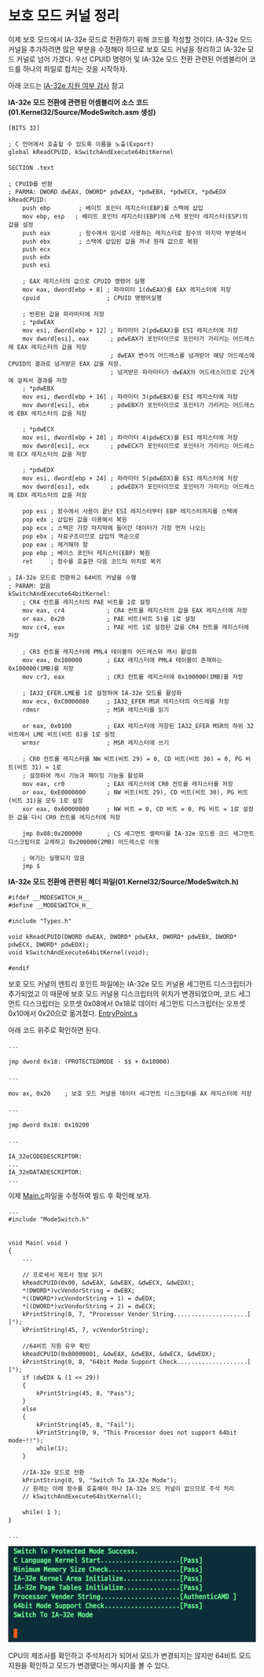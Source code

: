 # 보호 모드 커널 정리

이제 보호 모드에서 IA-32e 모드로 전환하기 위해 코드를 작성할 것이다. IA-32e 모드 커널을 추가하려면 많은 부분을 수정해야 하므로 보호 모드 커널을 정리하고 IA-32e 모드 커널로 넘어 가겠다.
우선 CPUID 명령어 및 IA-32e 모드 전환 관련된 어셈블리어 코드를 하나의 파일로 합치는 것을 시작하자.

아래 코드는 [IA-32e 지원 여부 검사](https://knero.github.io/#/contents?path=/contents/dev/2020/04/24/os-study-22.md&date=2020.04.24&page=1) 참고

**IA-32e 모드 전환에 관련된 어셈블리어 소스 코드(01.Kernel32/Source/ModeSwitch.asm 생성)**
```
[BITS 32]

; C 언어에서 호출할 수 있도록 이름을 노출(Export)
global kReadCPUID, kSwitchAndExecute64bitKernel

SECTION .text

; CPUID를 반환
; PARMA: DWORD dwEAX, DWORD* pdwEAX, *pdwEBX, *pdwECX, *pdwEDX
kReadCPUID:
    push ebp        ; 베이트 포인터 레지스터(EBP)를 스택에 삽입
    mov ebp, esp   ; 베이트 포인터 레지스터(EBP)에 스택 포인터 레지스터(ESP)의 값을 설정
    push eax        ; 함수에서 임시로 사용하는 레지스터로 함수의 마지막 부분에서
    push ebx        ; 스택에 삽입된 값을 꺼내 원래 값으로 복원
    push ecx
    push edx
    push esi

    ; EAX 레지스터의 값으로 CPUID 명령어 실행
    mov eax, dword[ebp + 8] ; 파라미터 1(dwEAX)를 EAX 레지스터에 저장
    cpuid                   ; CPUID 명령어실행

    ; 반횐된 값을 파라미터에 저장
    ; *pdwEAX
    mov esi, dword[ebp + 12] ; 파라미터 2(pdwEAX)를 ESI 레지스터에 저장
    mov dword[esi], eax      ; pdwEAX가 포인터이므로 포인터가 가리키는 어드레스에 EAX 레지스터의 값을 저장
                             ; dwEAX 변수의 어드레스를 넘겨받아 해당 어드레스에 CPUID의 결과로 넘겨받은 EAX 값을 저장.
                             ; 넘겨받은 파라미터가 dwEAX의 어드레스이므로 2단계에 걸쳐서 결과를 저장
    ; *pdwEBX
    mov esi, dword[ebp + 16] ; 파라미터 3(pdwEBX)를 ESI 레지스터에 저장
    mov dword[esi], ebx      ; pdwEBX가 포인터이므로 포인터가 가리키는 어드레스에 EBX 레지스터의 값을 저장

    ; *pdwECX
    mov esi, dword[ebp + 20] ; 파라미터 4(pdwECX)를 ESI 레지스터에 저장
    mov dword[esi], ecx      ; pdwECX가 포인터이므로 포인터가 가리키는 어드레스에 ECX 레지스터의 값을 저장

    ; *pdwEDX
    mov esi, dword[ebp + 24] ; 파라미터 5(pdwEDX)를 ESI 레지스터에 저장
    mov dword[esi], edx      ; pdwEDX가 포인터이므로 포인터가 가리키는 어드레스에 EDX 레지스터의 값을 저장

    pop esi ; 함수에서 사용이 끝난 ESI 레지스터부터 EBP 레지스터까지를 스택에
    pop edx ; 삽입된 값을 이용해서 복원
    pop ecx ; 스택은 가장 마지막에 들어간 데이터가 가장 먼저 나오는
    pop ebx ; 자료구조이므로 삽입의 역순으로
    pop eax ; 제거해야 함
    pop ebp ; 베이스 포인터 레지스터(EBP) 복원
    ret     ; 함수를 호출한 다음 코드의 위치로 복귀

; IA-32e 모드로 전환하고 64비트 커널을 수행
; PARAM: 없음
kSwitchAndExecute64bitKernel:
    ; CR4 컨트롤 레지스터의 PAE 비트를 1로 설정
    mov eax, cr4            ; CR4 컨트롤 레지스터의 값을 EAX 레지스터에 저장
    or eax, 0x20            ; PAE 비트(비트 5)를 1로 설정
    mov cr4, eax            ; PAE 비트 1로 설정된 값을 CR4 컨트롤 레지스터에 저장

    ; CR3 컨트롤 레지스터에 PML4 테이블의 어드레스와 캐시 활성화
    mov eax, 0x100000       ; EAX 레지스터에 PML4 테이블이 존재하는 0x100000(1MB)를 저장
    mov cr3, eax            ; CR3 컨트롤 레지스터에 0x100000(1MB)를 저장

    ; IA32_EFER.LME를 1로 설정하여 IA-32e 모드를 활성화
    mov ecx, 0xC0000080     ; IA32_EFER MSR 레지스터의 어드레를 저장
    rdmsr                   ; MSR 레지스터를 읽기

    or eax, 0x0100          ; EAX 레지스터에 저장된 IA32_EFER MSR의 하위 32비트에서 LME 비트(비트 8)을 1로 설정
    wrmsr                   ; MSR 레지스터에 쓰기

    ; CR0 컨트롤 레지스터를 NW 비트(비트 29) = 0, CD 비트(비트 30) = 0, PG 비트(비트 31) = 1로 
    ; 설정하여 캐시 기능과 페이징 기능을 활성화
    mov eax, cr0            ; EAX 레지스터에 CR0 컨트롤 레지스터를 저장
    or eax, 0xE0000000      ; NW 비트(비트 29), CD 비트(비트 30), PG 비트(비트 31)을 모두 1로 설정
    xor eax, 0x60000000     ; NW 비트 = 0, CD 비트 = 0, PG 비트 = 1로 설정한 값을 다시 CR0 컨트롤 레지스터에 저장

    jmp 0x08:0x200000       ; CS 세그먼트 셀럭터를 IA-32e 모드용 코드 세그먼트 디스크립터로 교체하고 0x200000(2MB) 어드레스로 이동

    ; 여기는 실행되지 않음
    jmp $
```

**IA-32e 모드 전환에 관련된 헤더 파일(01.Kernel32/Source/ModeSwitch.h)**
```
#ifdef __MODESWITCH_H__
#define __MODESWITCH_H__

#include "Types.h"

void kReadCPUID(DWORD dwEAX, DWORD* pdwEAX, DWORD* pdwEBX, DWORD* pdwECX, DWORD* pdwEDX);
void kSwitchAndExecute64bitKernel(void);

#endif
```

보호 모드 커널의 엔트리 포인트 파일에는 IA-32e 모드 커널용 세그먼트 디스크립터가 추가되었고 이 때문에 보호 모드 커널용 디스크립터의 위치가 변경되었으며,
코드 세그먼트 디스크립터는 오프셋 0x08에서 0x18로 데이터 세그먼트 디스크립터는 오프셋 0x10에서 0x20으로 옮겨졌다.
[EntryPoint.s](https://github.com/KNero/os-study/blob/master/01.Kernel32/Source/EntryPoint.s)

아래 코드 위주로 확인하면 된다.
```
...

jmp dword 0x18: (PROTECTEDMODE - $$ + 0x10000)

...

mov ax, 0x20    ; 보호 모드 커널용 데이터 세그먼트 디스크립터를 AX 레지스터에 저장

...

jmp dword 0x18: 0x10200

...

IA_32eCODEDESCRIPTOR:
...
IA_32eDATADESCRIPTOR:
...
```

이제 [Main.c](https://github.com/KNero/os-study/blob/master/01.Kernel32/Source/Main.c)파일을 수정하여 빌드 후 확인해 보자.
```
...
#include "ModeSwitch.h"


void Main( void )
{
	...

	// 프로세서 제조사 정보 읽기
	kReadCPUID(0x00, &dwEAX, &dwEBX, &dwECX, &dwEDX);
	*(DWORD*)vcVendorString = dwEBX;
	*((DWORD*)vcVendorString + 1) = dwEDX;
	*((DWORD*)vcVendorString + 2) = dwECX;
	kPrintString(0, 7, "Processor Vender String.....................[             ]");
	kPrintString(45, 7, vcVendorString);

	//64비트 지원 유무 확인
	kReadCPUID(0x80000001, &dwEAX, &dwEBX, &dwECX, &dwEDX);
	kPrintString(0, 8, "64bit Mode Support Check....................[    ]");
	if (dwEDX & (1 << 29))
	{
		kPrintString(45, 8, "Pass");
	}
	else
	{
		kPrintString(45, 8, "Fail");
		kPrintString(0, 9, "This Processor does not support 64bit mode~!!");
		while(1);
	}

	//IA-32e 모드로 전환
	kPrintString(0, 9, "Switch To IA-32e Mode");
	// 원래는 아래 함수를 호출해야 하나 IA-32e 모드 커널이 없으므로 주석 처리
	// kSwitchAndExecute64bitKernel();

	while( 1 );
}

...
```
![prepare ia-32e switch](/contents/dev/2020/05/06/image/os-study-25-1.png)

CPU의 제조사를 확인하고 주석처리가 되어서 모드가 변경되지는 않지만 64비트 모드 지원을 확인하고 모드가 변경됐다는 메시지를 볼 수 있다.
